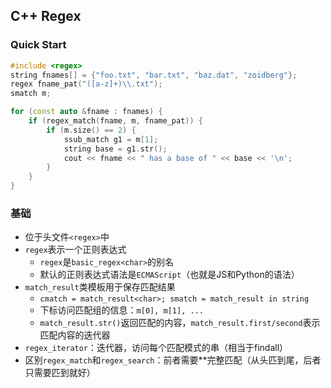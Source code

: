 ## C++ Regex
### Quick Start
```cpp
#include <regex>
string fnames[] = {"foo.txt", "bar.txt", "baz.dat", "zoidberg"};
regex fname_pat("([a-z]+)\\.txt");
smatch m;

for (const auto &fname : fnames) {
    if (regex_match(fname, m, fname_pat)) {
        if (m.size() == 2) {
            ssub_match g1 = m[1];
            string base = g1.str();
            cout << fname << " has a base of " << base << '\n';
        }
    }
}
```

### 基础
- 位于头文件`<regex>`中
- `regex`表示一个正则表达式
  - `regex`是`basic_regex<char>`的别名
  - 默认的正则表达式语法是`ECMAScript`（也就是JS和Python的语法）
- `match_result`类模板用于保存匹配结果
  - `cmatch = match_result<char>; smatch = match_result in string`
  - 下标访问匹配组的信息：`m[0], m[1], ...`
  - `match_result.str()`返回匹配的内容，`match_result.first/second`表示匹配内容的迭代器
- `regex_iterator`：迭代器，访问每个匹配模式的串（相当于findall）
- 区别`regex_match`和`regex_search`：前者需要**完整匹配（从头匹到尾，后者只需要匹到就好）
